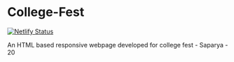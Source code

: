 # College-Fest
[![Netlify Status](https://api.netlify.com/api/v1/badges/6e8cd506-71dc-42bf-8ec5-10db9552a1e2/deploy-status)](https://app.netlify.com/sites/saparya/deploys)

An HTML based responsive webpage developed for college fest - Saparya - 20
